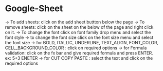 # Google-Sheet

-> To add sheets: click on the add sheet buttton below the page
-> To remove sheets: click on the sheet on the below of the page and right click on it.
-> To change the font
    click on font family drop menu and select the font style
-> to change the font size
    click on the font size menu and select the font size
-> for BOLD, ITALLIC, UNDERLINE, TEXT_ALIGN, FONT_COLOR, CELL_BACKGROUND_COLOR : click on required options
-> for Formula validation:
    click on the fx bar and give required formula and press ENTER. 
    ex: 5+3 ENETER
-> for CUT COPY PASTE : select the text and click on the required options
